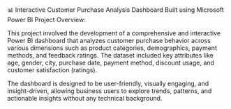 📊 Interactive Customer Purchase Analysis Dashboard
Built using Microsoft Power BI
Project Overview:

This project involved the development of a comprehensive and interactive Power BI dashboard that analyzes customer purchase behavior across various dimensions such as product categories, demographics, payment methods, and feedback ratings. The dataset included key attributes like age, gender, city, purchase date, payment method, discount usage, and customer satisfaction (ratings).

The dashboard is designed to be user-friendly, visually engaging, and insight-driven, allowing business users to explore trends, patterns, and actionable insights without any technical background.
